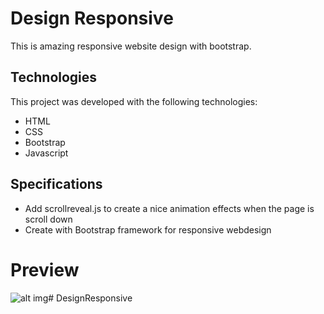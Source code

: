# Design Responsive
This is amazing responsive website design with bootstrap. 

## Technologies
This project was developed with the following technologies:
* HTML
* CSS
* Bootstrap
* Javascript

## Specifications
* Add scrollreveal.js to create a nice animation effects when the page is scroll down
* Create with Bootstrap framework for responsive webdesign

# Preview
![alt img](https://github.com/selvajayarose/selvajayarose.github.io/blob/master/img/designrespo.jpg)# DesignResponsive
